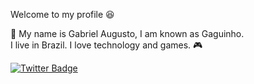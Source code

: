 Welcome to my profile 😆 

 📣 My name is Gabriel Augusto, I am known as Gaguinho.  
I live in Brazil. I love technology and games. 🎮 

[![Twitter Badge](https://img.shields.io/badge/-@gxguinho-6495ED?style=flat-square&labelColor=6495ED&logo=twitter&logoColor=white&link=https://twitter.com/Gxguinho)](https://twitter.com/Gxguinho)       
